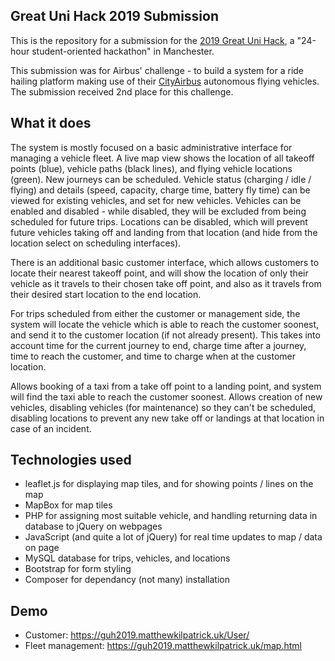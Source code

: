 ## Great Uni Hack 2019 Submission
This is the repository for a submission for the [2019 Great Uni Hack](http://greatunihack.com/), a "24-hour student-oriented hackathon" in Manchester.

This submission was for Airbus' challenge - to build a system for a ride hailing platform making use of their [CityAirbus](https://www.airbus.com/innovation/urban-air-mobility/vehicle-demonstrators/cityairbus.html) autonomous flying vehicles. The submission received 2nd place for this challenge.

## What it does
The system is mostly focused on a basic administrative interface for managing a vehicle fleet. A live map view shows the location of all takeoff points (blue), vehicle paths (black lines), and flying vehicle locations (green). New journeys can be scheduled. Vehicle status (charging / idle / flying) and details (speed, capacity, charge time, battery fly time) can be viewed for existing vehicles, and set for new vehicles. Vehicles can be enabled and disabled - while disabled, they will be excluded from being scheduled for future trips. Locations can be disabled, which will prevent future vehicles taking off and landing from that location (and hide from the location select on scheduling interfaces).

There is an additional basic customer interface, which allows customers to locate their nearest takeoff point, and will show the location of only their vehicle as it travels to their chosen take off point, and also as it travels from their desired start location to the end location.

For trips scheduled from either the customer or management side, the system will locate the vehicle which is able to reach the customer soonest, and send it to the customer location (if not already present). This takes into account time for the current journey to end, charge time after a journey, time to reach the customer, and time to charge when at the customer location.

Allows booking of a taxi from a take off point to a landing point, and system will find the taxi able to reach the customer soonest. Allows creation of new vehicles, disabling vehicles (for maintenance) so they can't be scheduled, disabling locations to prevent any new take off or landings at that location in case of an incident.

## Technologies used
- leaflet.js for displaying map tiles, and for showing points / lines on the map
- MapBox for map tiles
- PHP for assigning most suitable vehicle, and handling returning data in database to jQuery on webpages
- JavaScript (and quite a lot of jQuery) for real time updates to map / data on page
- MySQL database for trips, vehicles, and locations
- Bootstrap for form styling
- Composer for dependancy (not many) installation

## Demo
- Customer: https://guh2019.matthewkilpatrick.uk/User/
- Fleet management: https://guh2019.matthewkilpatrick.uk/map.html
